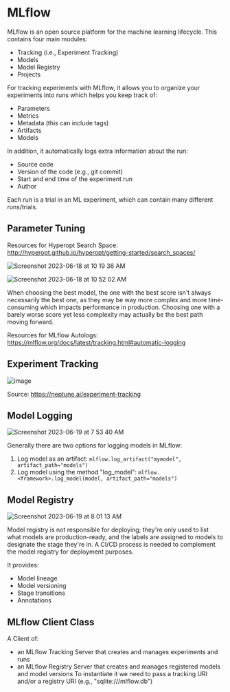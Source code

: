 # MLflow

MLflow is an open source platform for the machine learning lifecycle. This contains four main modules:
- Tracking (i.e., Experiment Tracking)
- Models
- Model Registry
- Projects

For tracking experiments with MLflow, it allows you to organize your experiments into runs which helps you keep track of:
- Parameters
- Metrics
- Metadata (this can include tags)
- Artifacts
- Models

In addition, it automatically logs extra information about the run:
- Source code
- Version of the code (e.g., git commit)
- Start and end time of the experiment run
- Author

Each run is a trial in an ML experiment, which can contain many different runs/trials.

## Parameter Tuning

Resources for Hyperopt Search Space:
http://hyperopt.github.io/hyperopt/getting-started/search_spaces/

![Screenshot 2023-06-18 at 10 19 36 AM](https://github.com/caitlincjohnson/machine-learning/assets/35669839/3162d4bb-bff9-467c-ad46-40070695a31a)

![Screenshot 2023-06-18 at 10 52 02 AM](https://github.com/caitlincjohnson/machine-learning/assets/35669839/97f0ebd5-0b04-4210-87b7-643dd4e40c96)

When choosing the best model, the one with the best score isn't always necessarily the best one, as they may be way more complex and more time-consuming which impacts performance in production. Choosing one with a barely worse score yet less complexity may actually be the best path moving forward.

Resources for MLflow Autologs: https://mlflow.org/docs/latest/tracking.html#automatic-logging

## Experiment Tracking
![image](https://github.com/caitlincjohnson/machine-learning/assets/35669839/a99c88e9-044a-4a0a-929a-0c54ebf71326)

Source: https://neptune.ai/experiment-tracking

## Model Logging
![Screenshot 2023-06-19 at 7 53 40 AM](https://github.com/caitlincjohnson/machine-learning/assets/35669839/8d96fd6d-19c6-494e-9ab8-8ffedae47557)

Generally there are two options for logging models in MLflow:
1. Log model as an artifact: `mlflow.log_artifact("mymodel", artifact_path="models")`
2. Log model using the method "log_model": `mlflow.<framework>.log_model(model, artifact_path="models")`

## Model Registry
![Screenshot 2023-06-19 at 8 01 13 AM](https://github.com/caitlincjohnson/machine-learning/assets/35669839/40536fdb-c8c1-48a8-9ece-1458dea91d6d)

Model registry is not responsible for deploying; they're only used to list what models are production-ready, and the labels are assigned to models to designate the stage they're in. A CI/CD process is needed to complement the model registry for deployment purposes.

It provides:
- Model lineage
- Model versioning
- Stage transitions
- Annotations

## MLflow Client Class
A Client of:
- an MLflow Tracking Server that creates and manages experiments and runs
- an MLflow Registry Server that creates and manages registered models and model versions
To instantiate it we need to pass a tracking URI and/or a registry URI (e.g., "sqlite:///mlflow.db")
